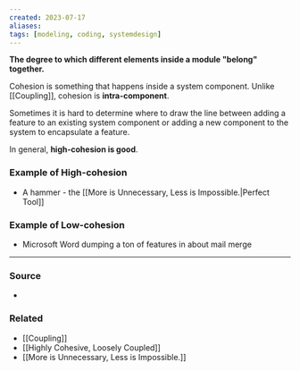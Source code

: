 ```yaml
---
created: 2023-07-17
aliases: 
tags: [modeling, coding, systemdesign]
---
```

**The degree to which different elements inside a module "belong" together.**

Cohesion is something that happens inside a system component. Unlike [[Coupling]], cohesion is **intra-component**.

Sometimes it is hard to determine where to draw the line between adding a feature to an existing system component or adding a new component to the system to encapsulate a feature. 

In general, **high-cohesion is good**.

### Example of High-cohesion
- A hammer - the [[More is Unnecessary, Less is Impossible.|Perfect Tool]]

### Example of Low-cohesion
- Microsoft Word dumping a ton of features in about mail merge

---
### Source
- 

### Related
- [[Coupling]]
- [[Highly Cohesive, Loosely Coupled]]
- [[More is Unnecessary, Less is Impossible.]]
